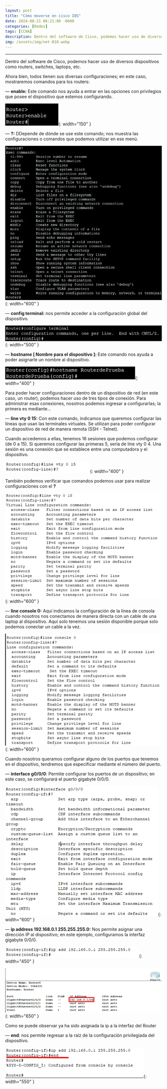 ```yaml
---
layout: post
title: "Cómo moverse en cisco IOS"
date: 2024-08-21 06:21:00 -0600
categories: [Redes]
tags: [CCNA]
description: Dentro del software de Cisco, podemos hacer uso de diversos dispositivos como routers, switches, laptops, etc.....
img: /assets/img/net-010.webp
---
```


---

Dentro del software de Cisco, podemos hacer uso de diversos dispositivos como routers, switches, laptops, etc.

Ahora bien, todos tienen sus diversas configuraciones; en este caso, mostraremos comandos para los routers:

— **enable:**  Este comando nos ayuda a entrar en las opciones con privilegios que posee el dispositivo que estemos configurando.

![alt text](/assets/img/net-010-1.webp){: width="150" }

— **?:** DDepende de dónde se use este comando; nos muestra las configuraciones o comandos que podemos utilizar en ese menú.

![alt text](/assets/img/net-010-2.webp){: width="600" }

— **config terminal:** nos permite acceder a la configuración global del dispositivo.

![alt text](/assets/img/net-010-3.webp){: width="500" }

— **hostname [ Nombre para el dispositivo ]:** Este comando nos ayuda a poder asignarle un nombre al dispositivo.

![alt text](/assets/img/net-010-4.webp){: width="400" }

Para poder hacer configuraciones dentro de un dispositivo de red (en este caso, un router), podemos hacer uso de tres tipos de conexión. Para administrar esas conexiones, nosotros podemos ingresar a configurarlas; la primera es mediante...

— **line vty 0 15:** Con este comando, indicamos que queremos configurar las líneas que usan las terminales virtuales. Se utilizan para poder configurar un dispositivo de red de manera remota (SSH - Telnet).

Cuando accedemos a ellas, tenemos 16 sesiones que podemos configurar (de 0 a 15). Si queremos configurar las primeras 5, sería de line vty 0 4. Una sesión es una conexión que se establece entre una computadora y el dispositivo.

![alt text](/assets/img/net-010-5.webp){: width="400" }

También podemos verificar que comandos podemos usar para realizar configuraciones con el **?**

![alt text](/assets/img/net-010-6.webp){: width="600" }

— **line console 0:** Aquí indicamos la configuración de la línea de consola cuando nosotros nos conectamos de manera directa con un cable de una laptop al dispositivo. Aquí solo tenemos una sesión disponible porque solo podemos conectar un cable a la vez.

![alt text](/assets/img/net-010-7.webp){: width="600" }

Cuando nosotros queramos configurar alguno de los puertos que tenemos en el dispositivo, tendremos que especificar mediante el número del puerto.

— **interface g0/0/0**: Permite configurar los puertos de un dispositivo; en este caso, se configurará el puerto gigabyte 0/0/0.

![alt text](/assets/img/net-010-8.webp){: width="600" }

— **ip address 192.168.0.1 255.255.255.0:** Nos permite asignar una dirección IP al dispositivo; en este ejemplo, configuramos la interfaz gigabyte 0/0/0.

![alt text](/assets/img/net-010-9.webp){: width="450" }

![alt text](/assets/img/net-010-10.webp){: width="650" }

Como se puede observar ya ha sido asignada la ip a la interfaz del Router

— **end**: nos permite regresar a la raíz de la configuración privilegiada del dispositivo.

![alt text](/assets/img/net-010-11.webp){: width="550" }




